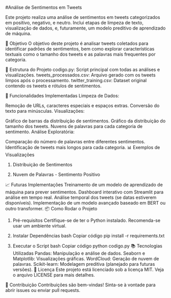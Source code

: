 #Análise de Sentimentos em Tweets

Este projeto realiza uma análise de sentimentos em tweets categorizados em positivo, negativo, e neutro. Inclui etapas de limpeza de texto, visualização de dados, e, futuramente, um modelo preditivo de aprendizado de máquina.

🎯 Objetivo
O objetivo deste projeto é analisar tweets coletados para identificar padrões de sentimentos, bem como explorar características textuais como o tamanho dos tweets e as palavras mais frequentes por categoria.

📂 Estrutura do Projeto
codigo.py: Script principal com todas as análises e visualizações.
tweets_processados.csv: Arquivo gerado com os tweets limpos após o processamento.
twitter_training.csv: Dataset original contendo os tweets e rótulos de sentimentos.

🚀 Funcionalidades Implementadas
Limpeza de Dados:

Remoção de URLs, caracteres especiais e espaços extras.
Conversão do texto para minúsculas.
Visualizações:

Gráfico de barras da distribuição de sentimentos.
Gráfico da distribuição do tamanho dos tweets.
Nuvens de palavras para cada categoria de sentimento.
Análise Exploratória:

Comparação do número de palavras entre diferentes sentimentos.
Identificação de tweets mais longos para cada categoria.
📊 Exemplos de Visualizações
1. Distribuição de Sentimentos

2. Nuvem de Palavras - Sentimento Positivo

📈 Futuras Implementações
Treinamento de um modelo de aprendizado de máquina para prever sentimentos.
Dashboard interativo com Streamlit para análise em tempo real.
Análise temporal dos tweets (se datas estiverem disponíveis).
Implementação de um modelo avançado baseado em BERT ou outro transformer.
📦 Como Rodar o Projeto
1. Pré-requisitos
Certifique-se de ter o Python instalado. Recomenda-se usar um ambiente virtual.

2. Instalar Dependências
bash
Copiar código
pip install -r requirements.txt
3. Executar o Script
bash
Copiar código
python codigo.py
📚 Tecnologias Utilizadas
Pandas: Manipulação e análise de dados.
Seaborn e Matplotlib: Visualizações gráficas.
WordCloud: Geração de nuvem de palavras.
Scikit-learn: Modelagem preditiva (planejado para futuras versões).
📄 Licença
Este projeto está licenciado sob a licença MIT. Veja o arquivo LICENSE para mais detalhes.

🤝 Contribuição
Contribuições são bem-vindas! Sinta-se à vontade para abrir issues ou enviar pull requests.

